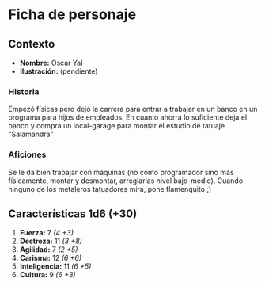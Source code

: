 # Ficha de personaje

## Contexto
- **Nombre:** Oscar Yal
- **Ilustración:** (pendiente)
### Historia
Empezó físicas pero dejó la carrera para entrar a trabajar en un banco en un programa para hijos de empleados. En cuanto ahorra lo suficiente deja el banco y compra un local-garage para montar el estudio de tatuaje "Salamandra"

### Aficiones
Se le da bien trabajar con máquinas (no como programador sino más físicamente, montar y desmontar, arreglarlas nivel bajo-medio).
Cuando ninguno de los metaleros tatuadores mira, pone flamenquito ;)

## Características 1d6 (+30)
1. **Fuerza:** 7   _(4 +3)_
2. **Destreza:** 11   _(3 +8)_
3. **Agilidad:** 7   _(2 +5)_
4. **Carisma:** 12   _(6 +6)_
5. **Inteligencia:** 11   _(6 +5)_
6. **Cultura:** 9   _(6 +3)_
